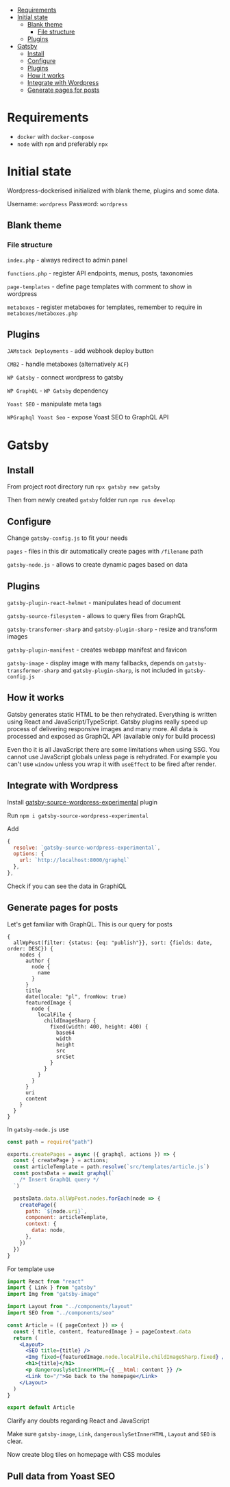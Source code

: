- [Requirements](#requirements)
- [Initial state](#initial-state)
  - [Blank theme](#blank-theme)
    - [File structure](#file-structure)
  - [Plugins](#plugins)
- [Gatsby](#gatsby)
  - [Install](#install)
  - [Configure](#configure)
  - [Plugins](#plugins-1)
  - [How it works](#how-it-works)
  - [Integrate with Wordpress](#integrate-with-wordpress)
  - [Generate pages for posts](#generate-pages-for-posts)

# Requirements

- `docker` with `docker-compose`
- `node` with `npm` and preferably `npx`

# Initial state

Wordpress-dockerised initialized with blank theme, plugins and some data.

Username: `wordpress` Password: `wordpress`

## Blank theme

### File structure

`index.php` - always redirect to admin panel

`functions.php` - register API endpoints, menus, posts, taxonomies

`page-templates` - define page templates with comment to show in wordpress

`metaboxes` - register metaboxes for templates, remember to require in `metaboxes/metaboxes.php`

## Plugins

`JAMstack Deployments` - add webhook deploy button

`CMB2` - handle metaboxes (alternatively `ACF`)

`WP Gatsby` - connect wordpress to gatsby

`WP GraphQL` - `WP Gatsby` dependency

`Yoast SEO` - manipulate meta tags

`WPGraphql Yoast Seo` - expose Yoast SEO to GraphQL API

# Gatsby

## Install

From project root directory run `npx gatsby new gatsby`

Then from newly created `gatsby` folder run `npm run develop`

## Configure

Change `gatsby-config.js` to fit your needs

`pages` - files in this dir automatically create pages with `/filename` path

`gatsby-node.js` - allows to create dynamic pages based on data

## Plugins

`gatsby-plugin-react-helmet` - manipulates head of document

`gatsby-source-filesystem` - allows to query files from GraphQL

`gatsby-transformer-sharp` and `gatsby-plugin-sharp` - resize and transform images

`gatsby-plugin-manifest` - creates webapp manifest and favicon

`gatsby-image` - display image with many fallbacks, depends on `gatsby-transformer-sharp` and `gatsby-plugin-sharp`, is not included in `gatsby-config.js`

## How it works

Gatsby generates static HTML to be then rehydrated. Everything is written using React and JavaScript/TypeScript. Gatsby plugins really speed up process of delivering responsive images and many more. All data is processed and exposed as GraphQL API (available only for build process)

Even tho it is all JavaScript there are some limitations when using SSG. You cannot use JavaScript globals unless page is rehydrated. For example you can't use `window` unless you wrap it with `useEffect` to be fired after render.

## Integrate with Wordpress

Install [gatsby-source-wordpress-experimental](https://www.gatsbyjs.org/packages/gatsby-source-wordpress-experimental/) plugin

Run `npm i gatsby-source-wordpress-experimental`

Add

```js
{
  resolve: `gatsby-source-wordpress-experimental`,
  options: {
    url: `http://localhost:8000/graphql`
  },
},
```

Check if you can see the data in GraphiQL

## Generate pages for posts

Let's get familiar with GraphQL. This is our query for posts

```gql
{
  allWpPost(filter: {status: {eq: "publish"}}, sort: {fields: date, order: DESC}) {
    nodes {
      author {
        node {
          name
        }
      }
      title
      date(locale: "pl", fromNow: true)
      featuredImage {
        node {
          localFile {
            childImageSharp {
              fixed(width: 400, height: 400) {
                base64
                width
                height
                src
                srcSet
              }
            }
          }
        }
      }
      uri
      content
    }
  }
}

```

In `gatsby-node.js` use 
```js
const path = require("path")

exports.createPages = async ({ graphql, actions }) => {
  const { createPage } = actions;
  const articleTemplate = path.resolve(`src/templates/article.js`)
  const postsData = await graphql(`
    /* Insert GraphQL query */
  `)

  postsData.data.allWpPost.nodes.forEach(node => {
    createPage({
      path: `${node.uri}`,
      component: articleTemplate,
      context: {
        data: node,
      },
    })
  })
}
```

For template use 

```jsx
import React from "react"
import { Link } from "gatsby"
import Img from "gatsby-image"

import Layout from "../components/layout"
import SEO from "../components/seo"

const Article = ({ pageContext }) => {
  const { title, content, featuredImage } = pageContext.data
  return (
    <Layout>
      <SEO title={title} />
      <Img fixed={featuredImage.node.localFile.childImageSharp.fixed} />
      <h1>{title}</h1>
      <p dangerouslySetInnerHTML={{ __html: content }} />
      <Link to="/">Go back to the homepage</Link>
    </Layout>
  )
}

export default Article
```

Clarify any doubts regarding React and JavaScript

Make sure `gatsby-image`, `Link`, `dangerouslySetInnerHTML`, `Layout` and `SEO` is clear.

Now create blog tiles on homepage with CSS modules

## Pull data from Yoast SEO


